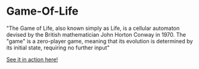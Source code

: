 # Game-Of-Life
"The Game of Life, also known simply as Life, is a cellular automaton devised by the British mathematician John Horton Conway in 1970. The "game" is a zero-player game, meaning that its evolution is determined by its initial state, requiring no further input"

[See it in action here!](https://rawgit.com/ArtisticUnicorn/Game-Of-Life/master/game-of-life.html)
